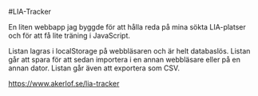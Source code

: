 #LIA-Tracker

En liten webbapp jag byggde för att hålla reda på mina sökta LIA-platser
och för att få lite träning i JavaScript.

Listan lagras i localStorage på webbläsaren och är helt databaslös.
Listan går att spara för att sedan importera i en annan webbläsare eller på en annan dator.
Listan går även att exportera som CSV.

https://www.akerlof.se/lia-tracker